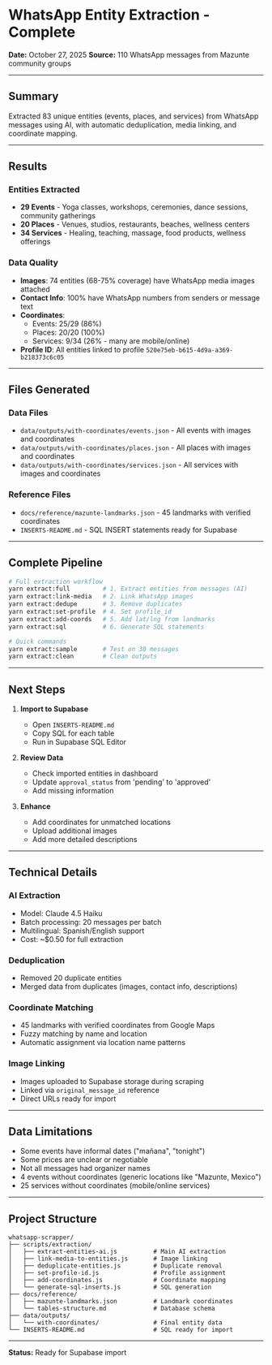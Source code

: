# WhatsApp Entity Extraction - Complete

**Date:** October 27, 2025
**Source:** 110 WhatsApp messages from Mazunte community groups

---

## Summary

Extracted 83 unique entities (events, places, and services) from WhatsApp messages using AI, with automatic deduplication, media linking, and coordinate mapping.

---

## Results

### Entities Extracted
- **29 Events** - Yoga classes, workshops, ceremonies, dance sessions, community gatherings
- **20 Places** - Venues, studios, restaurants, beaches, wellness centers
- **34 Services** - Healing, teaching, massage, food products, wellness offerings

### Data Quality
- **Images**: 74 entities (68-75% coverage) have WhatsApp media images attached
- **Contact Info**: 100% have WhatsApp numbers from senders or message text
- **Coordinates**:
  - Events: 25/29 (86%)
  - Places: 20/20 (100%)
  - Services: 9/34 (26% - many are mobile/online)
- **Profile ID**: All entities linked to profile `520e75eb-b615-4d9a-a369-b218373c6c05`

---

## Files Generated

### Data Files
- `data/outputs/with-coordinates/events.json` - All events with images and coordinates
- `data/outputs/with-coordinates/places.json` - All places with images and coordinates
- `data/outputs/with-coordinates/services.json` - All services with images and coordinates

### Reference Files
- `docs/reference/mazunte-landmarks.json` - 45 landmarks with verified coordinates
- `INSERTS-README.md` - SQL INSERT statements ready for Supabase

---

## Complete Pipeline

```bash
# Full extraction workflow
yarn extract:full         # 1. Extract entities from messages (AI)
yarn extract:link-media   # 2. Link WhatsApp images
yarn extract:dedupe       # 3. Remove duplicates
yarn extract:set-profile  # 4. Set profile_id
yarn extract:add-coords   # 5. Add lat/lng from landmarks
yarn extract:sql          # 6. Generate SQL statements

# Quick commands
yarn extract:sample       # Test on 30 messages
yarn extract:clean        # Clean outputs
```

---

## Next Steps

1. **Import to Supabase**
   - Open `INSERTS-README.md`
   - Copy SQL for each table
   - Run in Supabase SQL Editor

2. **Review Data**
   - Check imported entities in dashboard
   - Update `approval_status` from 'pending' to 'approved'
   - Add missing information

3. **Enhance**
   - Add coordinates for unmatched locations
   - Upload additional images
   - Add more detailed descriptions

---

## Technical Details

### AI Extraction
- Model: Claude 4.5 Haiku
- Batch processing: 20 messages per batch
- Multilingual: Spanish/English support
- Cost: ~$0.50 for full extraction

### Deduplication
- Removed 20 duplicate entities
- Merged data from duplicates (images, contact info, descriptions)

### Coordinate Matching
- 45 landmarks with verified coordinates from Google Maps
- Fuzzy matching by name and location
- Automatic assignment via location name patterns

### Image Linking
- Images uploaded to Supabase storage during scraping
- Linked via `original_message_id` reference
- Direct URLs ready for import

---

## Data Limitations

- Some events have informal dates ("mañana", "tonight")
- Some prices are unclear or negotiable
- Not all messages had organizer names
- 4 events without coordinates (generic locations like "Mazunte, Mexico")
- 25 services without coordinates (mobile/online services)

---

## Project Structure

```
whatsapp-scrapper/
├── scripts/extraction/
│   ├── extract-entities-ai.js          # Main AI extraction
│   ├── link-media-to-entities.js       # Image linking
│   ├── deduplicate-entities.js         # Duplicate removal
│   ├── set-profile-id.js               # Profile assignment
│   ├── add-coordinates.js              # Coordinate mapping
│   └── generate-sql-inserts.js         # SQL generation
├── docs/reference/
│   ├── mazunte-landmarks.json          # Landmark coordinates
│   └── tables-structure.md             # Database schema
├── data/outputs/
│   └── with-coordinates/               # Final entity data
└── INSERTS-README.md                   # SQL ready for import
```

---

**Status:** Ready for Supabase import

